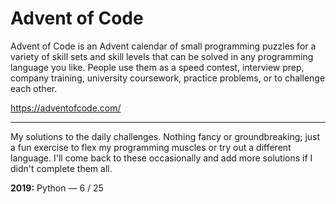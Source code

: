 # Advent of Code
Advent of Code is an Advent calendar of small programming puzzles for a variety of skill sets and skill levels that can be solved in any programming language you like. People use them as a speed contest, interview prep, company training, university coursework, practice problems, or to challenge each other.

https://adventofcode.com/
___
My solutions to the daily challenges. Nothing fancy or groundbreaking; just a fun exercise to flex my programming muscles or try out a different language. I'll come back to these occasionally and add more solutions if I didn't complete them all.

**2019:** Python — 6 / 25 